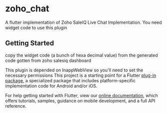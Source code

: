 # zoho_chat

A flutter implementation of Zoho SaleIQ Live Chat Implementation. You need widget code to use this plugin

## Getting Started
copy the widget code (a bunch of hexa decimal value) from the generated code gotten from zoho salesiq dashboard

This plugin is depended on InappWebView so you'll need to set the necessary permissions 
This project is a starting point for a Flutter
[plug-in package](https://flutter.dev/developing-packages/),
a specialized package that includes platform-specific implementation code for
Android and/or iOS.

For help getting started with Flutter, view our
[online documentation](https://flutter.dev/docs), which offers tutorials,
samples, guidance on mobile development, and a full API reference.

